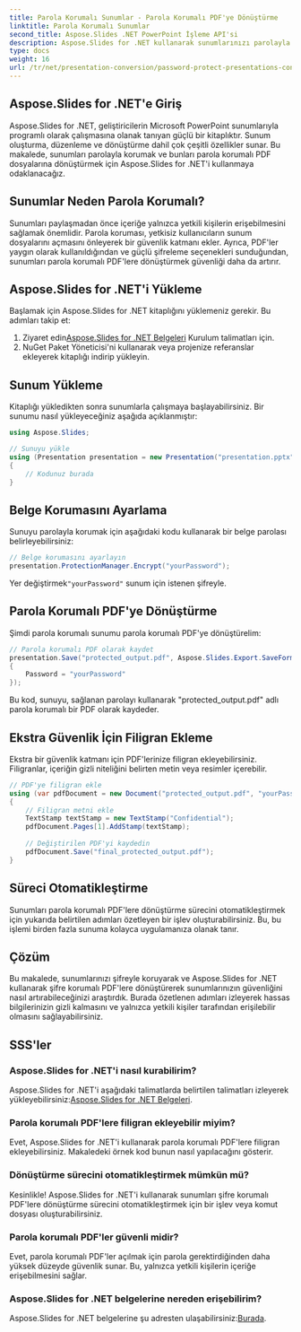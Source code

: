 ```yaml
---
title: Parola Korumalı Sunumlar - Parola Korumalı PDF'ye Dönüştürme
linktitle: Parola Korumalı Sunumlar
second_title: Aspose.Slides .NET PowerPoint İşleme API'si
description: Aspose.Slides for .NET kullanarak sunumlarınızı parolayla koruyarak ve PDF'lere dönüştürerek nasıl güvence altına alacağınızı öğrenin. Şimdi veri güvenliğini artırın.
type: docs
weight: 16
url: /tr/net/presentation-conversion/password-protect-presentations-convert-to-password-protected-pdf/
---
```


## Aspose.Slides for .NET'e Giriş

Aspose.Slides for .NET, geliştiricilerin Microsoft PowerPoint sunumlarıyla programlı olarak çalışmasına olanak tanıyan güçlü bir kitaplıktır. Sunum oluşturma, düzenleme ve dönüştürme dahil çok çeşitli özellikler sunar. Bu makalede, sunumları parolayla korumak ve bunları parola korumalı PDF dosyalarına dönüştürmek için Aspose.Slides for .NET'i kullanmaya odaklanacağız.

## Sunumlar Neden Parola Korumalı?

Sunumları paylaşmadan önce içeriğe yalnızca yetkili kişilerin erişebilmesini sağlamak önemlidir. Parola koruması, yetkisiz kullanıcıların sunum dosyalarını açmasını önleyerek bir güvenlik katmanı ekler. Ayrıca, PDF'ler yaygın olarak kullanıldığından ve güçlü şifreleme seçenekleri sunduğundan, sunumları parola korumalı PDF'lere dönüştürmek güvenliği daha da artırır.

## Aspose.Slides for .NET'i Yükleme

Başlamak için Aspose.Slides for .NET kitaplığını yüklemeniz gerekir. Bu adımları takip et:

1.  Ziyaret edin[Aspose.Slides for .NET Belgeleri](https://docs.aspose.com/slides/net/) Kurulum talimatları için.
2. NuGet Paket Yöneticisi'ni kullanarak veya projenize referanslar ekleyerek kitaplığı indirip yükleyin.

## Sunum Yükleme

Kitaplığı yükledikten sonra sunumlarla çalışmaya başlayabilirsiniz. Bir sunumu nasıl yükleyeceğiniz aşağıda açıklanmıştır:

```csharp
using Aspose.Slides;

// Sunuyu yükle
using (Presentation presentation = new Presentation("presentation.pptx"))
{
    // Kodunuz burada
}
```

## Belge Korumasını Ayarlama

Sunuyu parolayla korumak için aşağıdaki kodu kullanarak bir belge parolası belirleyebilirsiniz:

```csharp
// Belge korumasını ayarlayın
presentation.ProtectionManager.Encrypt("yourPassword");
```

 Yer değiştirmek`"yourPassword"` sunum için istenen şifreyle.

## Parola Korumalı PDF'ye Dönüştürme

Şimdi parola korumalı sunumu parola korumalı PDF'ye dönüştürelim:

```csharp
// Parola korumalı PDF olarak kaydet
presentation.Save("protected_output.pdf", Aspose.Slides.Export.SaveFormat.Pdf, new Aspose.Slides.Export.PdfOptions
{
    Password = "yourPassword"
});
```

Bu kod, sunuyu, sağlanan parolayı kullanarak "protected_output.pdf" adlı parola korumalı bir PDF olarak kaydeder.

## Ekstra Güvenlik İçin Filigran Ekleme

Ekstra bir güvenlik katmanı için PDF'lerinize filigran ekleyebilirsiniz. Filigranlar, içeriğin gizli niteliğini belirten metin veya resimler içerebilir.

```csharp
// PDF'ye filigran ekle
using (var pdfDocument = new Document("protected_output.pdf", "yourPassword"))
{
    // Filigran metni ekle
    TextStamp textStamp = new TextStamp("Confidential");
    pdfDocument.Pages[1].AddStamp(textStamp);
    
    // Değiştirilen PDF'yi kaydedin
    pdfDocument.Save("final_protected_output.pdf");
}
```

## Süreci Otomatikleştirme

Sunumları parola korumalı PDF'lere dönüştürme sürecini otomatikleştirmek için yukarıda belirtilen adımları özetleyen bir işlev oluşturabilirsiniz. Bu, bu işlemi birden fazla sunuma kolayca uygulamanıza olanak tanır.

## Çözüm

Bu makalede, sunumlarınızı şifreyle koruyarak ve Aspose.Slides for .NET kullanarak şifre korumalı PDF'lere dönüştürerek sunumlarınızın güvenliğini nasıl artırabileceğinizi araştırdık. Burada özetlenen adımları izleyerek hassas bilgilerinizin gizli kalmasını ve yalnızca yetkili kişiler tarafından erişilebilir olmasını sağlayabilirsiniz.

## SSS'ler

### Aspose.Slides for .NET'i nasıl kurabilirim?

 Aspose.Slides for .NET'i aşağıdaki talimatlarda belirtilen talimatları izleyerek yükleyebilirsiniz:[Aspose.Slides for .NET Belgeleri](https://docs.aspose.com/slides/net/).

### Parola korumalı PDF'lere filigran ekleyebilir miyim?

Evet, Aspose.Slides for .NET'i kullanarak parola korumalı PDF'lere filigran ekleyebilirsiniz. Makaledeki örnek kod bunun nasıl yapılacağını gösterir.

### Dönüştürme sürecini otomatikleştirmek mümkün mü?

Kesinlikle! Aspose.Slides for .NET'i kullanarak sunumları şifre korumalı PDF'lere dönüştürme sürecini otomatikleştirmek için bir işlev veya komut dosyası oluşturabilirsiniz.

### Parola korumalı PDF'ler güvenli midir?

Evet, parola korumalı PDF'ler açılmak için parola gerektirdiğinden daha yüksek düzeyde güvenlik sunar. Bu, yalnızca yetkili kişilerin içeriğe erişebilmesini sağlar.

### Aspose.Slides for .NET belgelerine nereden erişebilirim?

 Aspose.Slides for .NET belgelerine şu adresten ulaşabilirsiniz:[Burada](https://docs.aspose.com/slides/net/).